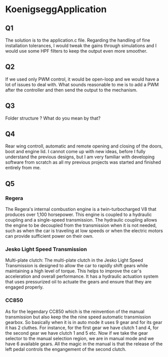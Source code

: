 # KoenigseggApplication

## Q1
The solution is to the application.c file. Regarding the handling of fine installation tolerances, I would tweak the gains through simulations and I would use some HPF filters to keep the output even more smoother.

## Q2
If we used only PWM control, it would be open-loop and we would have a lot of issues to deal with. What sounds reasonable to me is to add a PWM after the controller and then send the output to the mechanism.

## Q3
Folder structure ? What do you mean by that?

## Q4
Rear wing controll, automatic and remote opening and closing of the doors, boot and engine lid. I cannot come up with new ideas, before I fully understand the previous designs, but I am very familiar with developing software from scratch as all my previous projects was started and finished entirely from me.

## Q5
### Regera
The Regera's internal combustion engine is a twin-turbocharged V8 that produces over 1,100 horsepower. This engine is coupled to a hydraulic coupling and a single-speed transmission. The hydraulic coupling allows the engine to be decoupled from the transmission when it is not needed, such as when the car is traveling at low speeds or when the electric motors can provide sufficient power on their own.
### Jesko Light Speed Transmission
Multi-plate clutch: The multi-plate clutch in the Jesko Light Speed Transmission is designed to allow the car to rapidly shift gears while maintaining a high level of torque. This helps to improve the car's acceleration and overall performance. It has a hydraulic actuation system that uses pressurized oil to actuate the gears and ensure that they are engaged properly.
### CC850
As for the legendary CC850 which is the reinvention of the manual transmission but also keep the the nine speed automatic transmission gearbox. So basically when it is in auto mode it uses 9 gear and for its gear it has 2 cluthes. For instance, for the first gear we have clutch 1 and 4, for the second gear we have clutch 1 and 5 etc. Now if we take the gear selector to the manual selection region, we are in manual mode and we have 6 available gears. All the magic in the manual is that the release of the left pedal controls the engangement of the second clutch.
